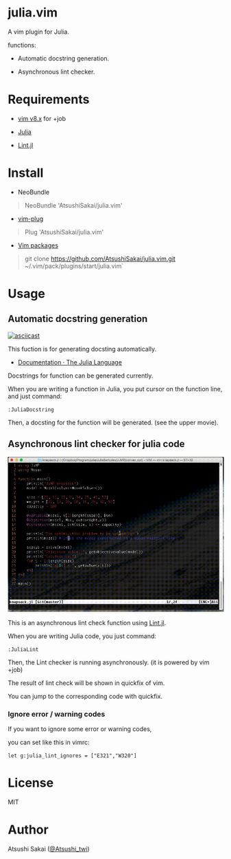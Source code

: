 # julia.vim

A vim plugin for Julia.

functions:

- Automatic docstring generation.

- Asynchronous lint checker. 

# Requirements

- [vim v8.x](http://www.vim.org/) for +job

- [Julia](https://julialang.org/)

- [Lint.jl](https://github.com/tonyhffong/Lint.jl)

 

# Install

- NeoBundle

> NeoBundle 'AtsushiSakai/julia.vim'

- [vim-plug](https://github.com/junegunn/vim-plug)

> Plug 'AtsushiSakai/julia.vim'

- [Vim packages](http://vimhelp.appspot.com/repeat.txt.html#packages)

> git clone https://github.com/AtsushiSakai/julia.vim.git ~/.vim/pack/plugins/start/julia.vim`

 
# Usage

## Automatic docstring generation

[![asciicast](https://asciinema.org/a/UOw88Y8sbLtu8zppifiWr2JWW.svg)](https://asciinema.org/a/UOw88Y8sbLtu8zppifiWr2JWW)

This fuction is for generating docsting automatically.

- [Documentation · The Julia Language](https://docs.julialang.org/en/v1/manual/documentation/index.html) 

Docstrings for function can be generated currently. 

When you are writing a function in Julia, you put cursor on the function line, and just command:

```
:JuliaDocstring
```

Then, a docsting for the function will be generated. (see the upper movie).


## Asynchronous lint checker for julia code

![gif1](https://github.com/AtsushiSakai/julia.vim/blob/master/images/JuliaLint.gif)

This is an asynchronous lint check function using [Lint.jl](https://github.com/tonyhffong/Lint.jl).

When you are writing Julia code, you just command:

```
:JuliaLint
```

Then, the Lint checker is running asynchronously. (it is powered by vim +job) 

The result of lint check will be shown in quickfix of vim.

You can jump to the corresponding code with quickfix.


### Ignore error / warning codes

If you want to ignore some error or warning codes,

you can set like this in vimrc:

```
let g:julia_lint_ignores = ["E321","W320"]
```

# License 

MIT

# Author

Atsushi Sakai ([@Atsushi_twi](https://twitter.com/Atsushi_twi))


